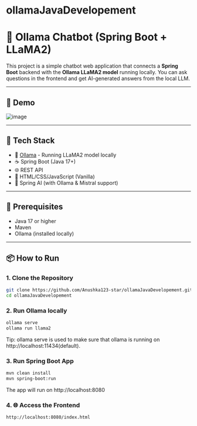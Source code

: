 # ollamaJavaDevelopement

# 🧠 Ollama Chatbot (Spring Boot + LLaMA2)

This project is a simple chatbot web application that connects a **Spring Boot** backend with the **Ollama LLaMA2 model** running locally. You can ask questions in the frontend and get AI-generated answers from the local LLM.

---

## 📸 Demo

![image](https://github.com/user-attachments/assets/b075886f-e087-4e9b-a52b-18e69e9e9c37)

---

## 🔧 Tech Stack

- 💬 [Ollama](https://ollama.com/) - Running LLaMA2 model locally
- ☕ Spring Boot (Java 17+)
- 🌐 REST API
- 🌈 HTML/CSS/JavaScript (Vanilla)
- 🧠 Spring AI (with Ollama & Mistral support)

---

## 🚀 Prerequisites

- Java 17 or higher
- Maven
- Ollama (installed locally)

---
## 📦 How to Run

### 1. Clone the Repository

```bash
git clone https://github.com/Anushka123-star/ollamaJavaDevelopement.git
cd ollamaJavaDevelopement
``` 
### 2. Run Ollama locally

```bash
ollama serve
ollama run llama2
```
Tip: ollama serve is used to make sure that ollama is running on http://localhost:11434(default). 

### 3. Run Spring Boot App

```bash
mvn clean install
mvn spring-boot:run
```
The app will run on http://localhost:8080

### 4. 🌐 Access the Frontend

```bash
http://localhost:8080/index.html
```

